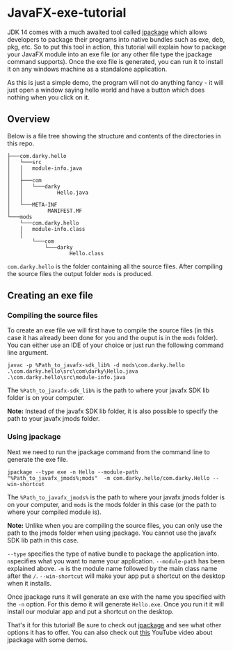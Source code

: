 # JavaFX-exe-tutorial
JDK 14 comes with a much awaited tool called [jpackage](https://docs.oracle.com/en/java/javase/14/docs/specs/man/jpackage.html#jpackage-options) which allows developers to package their programs into native bundles such as exe, deb, pkg, etc. So to put this tool in action, this tutorial will explain how to package your JavaFX module into an exe file (or any other file type the jpackage command supports). Once the exe file is generated, you can run it to install it on any windows machine as a standalone application.

As this is just a simple demo, the program will not do anything fancy - it will just open a window saying hello world and have a button which does nothing when you click on it.

## Overview
Below is a file tree showing the structure and contents of the directories in this repo.
```
├───com.darky.hello
│   └───src
│   │   module-info.java
│   │
│   ├───com
│   │   └───darky
│   │           Hello.java
│   │
│   └───META-INF
│            MANIFEST.MF
└───mods
    └───com.darky.hello
   	│   module-info.class
   	│
    	└───com
            └───darky
                    Hello.class

```

`com.darky.hello` is the folder containing all the source files. After compiling the source files the output folder `mods` is produced.

## Creating an exe file
### Compiling the source files
To create an exe file we will first have to compile the source files (in this case it has already been done for you and the ouput is in the `mods` folder). You can either use an IDE of your choice or just run the following command line argument.

```
javac -p %Path_to_javafx-sdk_lib% -d mods\com.darky.hello .\com.darky.hello\src\com\darky\Hello.java .\com.darky.hello\src\module-info.java
```
The `%Path_to_javafx-sdk_lib%` is the path to where your javafx SDK lib folder is on your computer.

**Note:** Instead of the javafx SDK lib folder, it is also possible to specify the path to your javafx jmods folder. 

### Using jpackage
Next we need to run the jpackage command from the command line to generate the exe file.

```
jpackage --type exe -n Hello --module-path "%Path_to_javafx_jmods%;mods"  -m com.darky.hello/com.darky.Hello --win-shortcut
```
The `%Path_to_javafx_jmods%` is the path to where your javafx jmods folder is on your computer, and `mods` is the mods folder in this case (or the path to where your compiled module is).

**Note:** Unlike when you are compiling the source files, you can only use the path to the jmods folder when using jpackage. You cannot use the javafx SDK lib path in this case.

`--type` specifies the type of native bundle to package the application into.
`n`specifies what you want to name your application.
`--module-path` has been explained above.
`-m` is the module name followed by the main class name after the `/`.
`--win-shortcut` will make your app put a shortcut on the desktop when it installs.

Once jpackage runs it will generate an exe with the name you specified with the `-n` option. For this demo it will generate `Hello.exe`. Once you run it it will install our modular app and put a shortcut on the desktop.

That's it for this tutorial! Be sure to check out [jpackage](https://docs.oracle.com/en/java/javase/14/docs/specs/man/jpackage.html#jpackage-options) and see what other options it has to offer. You can also check out [this](https://www.youtube.com/watch?v=ZGW9AalZLN4) YouTube video about jpackage with some demos.
